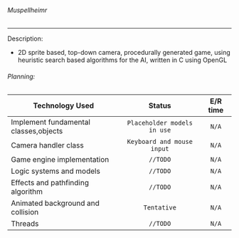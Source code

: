 ###### Muspellheimr
--------------
Description:
- 2D sprite based, top-down camera, procedurally generated game, using heuristic search based algorithms for the AI, written in C using OpenGL

###### Planning:

| Technology Used    | Status           | E/R time  |
| ------------- |:-------------:|:-----:|
| Implement fundamental classes,objects | `Placeholder models in use` | `N/A` |
| Camera handler class | `Keyboard and mouse input` | `N/A` |
| Game engine implementation | `//TODO`      | `N/A` |
| Logic systems and models | `//TODO` | `N/A` |
| Effects and pathfinding algorithm | `//TODO`| `N/A` |
| Animated background and collision | `Tentative` | `N/A` |
| Threads | `//TODO` | `N/A` |

